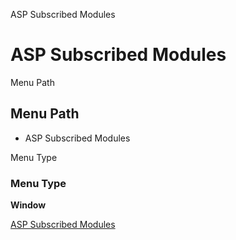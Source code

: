 
ASP Subscribed Modules
# ASP Subscribed Modules



Menu Path
## Menu Path



- ASP Subscribed Modules

Menu Type
### Menu Type

**Window**


[ASP Subscribed Modules](../../window-asp-subscribed-modules.md)